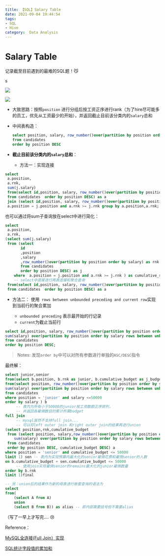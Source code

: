 ```yaml
---
title: 【SQL】Salary Table
date: 2021-09-04 19:44:54
tags:
- SQL
- Hive
category:  Data Analysis
---
```


# Salary Table

记录截至目前遇到的最难的SQL题！:smirk_cat:

<!-- more -->s

![](https://i.loli.net/2021/09/04/tzbJw1A48olkn9d.png)

![](https://i.loli.net/2021/09/04/H1KLqyaV98X32eJ.jpg)



- 大致思路：按照`position` 进行分组后按工资正序进行rank（为了hire尽可能多的员工，优先从工资最少的开始），并返回截止目前该分类内的`salary`总和

- 中间表构造：

  ```sql
  select position, salary, row_number()over(partition by position order by salary) as rnk
  from candidates 
  order by position DESC
  ```

  

- **截止目前该分类内的`salary`总和**：

  - 方法一：实现连接

```sql
select
 a.position,
 a.rnk,
 sum(j.salary) 
 from(select id,position, salary, row_number()over(partition by position order by salary) as rnk  
 from candidates  order by position DESC) as a  
 join (select id,position, salary, row_number()over(partition by position order by salary) as rnk  from candidates  order by position DESC)  as j on 
 a.position = j.position and a.rnk >= j.rnk group by a.position,a.rnk;
```

也可以通过将sum子查询放在select中进行简化：

```sql
select
 a.position,
 a.rnk,
(select sum(j.salary) 
 from (select 
       id
       ,position
       ,salary
       ,row_number()over(partition by position order by salary) as rnk  
       from candidates  
       order by position DESC) as j 
 	where  a.position = j.position and a.rnk >= j.rnk ) as cumulative_salary
 	-- select中直接进行两表连接和聚合查询
 from(select id,position, salary, row_number()over(partition by position order by salary) as rnk  
 from candidates  order by position DESC) as a  

```


  - 方法二： 使用` rows between unbounded preceding and current row`实现到当前行的聚合累加

      - `unbounded preceding` 表示最开始的行记录
      - `current`为截止当前行

```sql
select id,position, salary, row_number()over(partition by position order by salary) as rnk,
sum(salary) over(partition by position order by salary rows between unbounded preceding and current row) as cumulative_salary
from candidates 
order by position DESC;
```

> Notes: 发现`order by`中可以对所有参数进行单独的`ASC/DESC`指令

最终解：

```sql
select junior,senior
from(select b.position, b.rnk as junior, b.cumulative_budget as j_budget,sen.rnk as senior,sen.cumulative_budget as s_budget
from(select position, row_number()over(partition by position order by salary) as rnk ,
sum(salary) over(partition by position order by salary rows between unbounded preceding and current row) as cumulative_budget
from candidates
where position = 'junior' and salary <=50000
order by salary ) b 
     -- 表内为所有小于50000的junior按工资数额正序排列，
     -- 并返回各雇佣数目的累计所需budget
full join 
     -- mysql居然不支持full join...
     -- 可以将left outer join 和right outer join的结果再进行union
(select position,rnk,cumulative_budget
 from (select position, salary,row_number()over(partition by position order by salary) as rnk,
 	sum(salary) over(partition by position order by salary rows between unbounded preceding and current row) as cumulative_budget
 from candidates
 order by position DESC, cumulative_budget DESC) a
where position = 'senior' and cumulative_budget <= 50000
limit 1) sen -- 表内为实现预算内最大化的senior雇佣花费和雇佣senior的人数
on b.cumulative_budget + sen.cumulative_budget <= 50000
     -- 使用join实现雇佣senior的remains最大化的junior雇佣数量
order by b.rnk 
limit 1)final

-- 另：union后的结果作为新的母表进行嵌套查询的语法为
select 
from(
	(select A from A)
	union
	(select B from B)) as alias -- 即内部需要括号但不需要alias
```

（写了一早上才写完.... :cry:

Reference：

[MySQL全连接(Full Join）实现](https://blog.csdn.net/wushanyun1989/article/details/9265019)

[SQL统计字段值的累加和](https://blog.csdn.net/oppo62258801/article/details/103060420)
